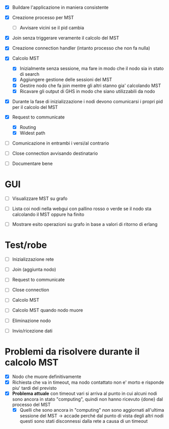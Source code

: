 - [x] Buildare l'applicazione in maniera consistente
- [x] Creazione processo per MST
  - [ ] Avvisare vicini se il pid cambia
- [x] Join senza triggerare veramente il calcolo del MST
- [x] Creazione connection handler (intanto processo che non fa nulla)
- [x] Calcolo MST
  - [x] Inizialmente senza sessione, ma fare in modo che il nodo sia in stato di
    search
  - [x] Aggiungere gestione delle sessioni del MST
  - [x] Gestire nodo che fa join mentre gli altri stanno gia' calcolando MST
  - [x] Ricavare gli output di GHS in modo che siano utilizzabili da nodo
- [x] Durante la fase di inizializzazione i nodi devono comunicarsi i propri pid
  per il calcolo del MST
- [x] Request to communicate
  - [x] Routing
  - [x] Widest path
- [ ] Comunicazione in entrambi i versi/al contrario
- [ ] Close connection avvisando destinatario
- [ ] Documentare bene


GUI
===

- [ ] Visualizzare MST su grafo
- [ ] Lista coi nodi nella webgui con pallino rosso o verde se il nodo sta
  calcolando il MST oppure ha finito
- [ ] Mostrare esito operazioni su grafo in base a valori di ritorno di erlang


Test/robe
=========

- [ ] Inizializzazione rete
- [ ] Join (aggiunta nodo)
- [ ] Request to communicate
- [ ] Close connection

- [ ] Calcolo MST
- [ ] Calcolo MST quando nodo muore
- [ ] Eliminazione nodo
- [ ] Invio/ricezione dati





Problemi da risolvere durante il calcolo MST
============================================

- [x] Nodo che muore definitivamente
- [x] Richiesta che va in timeout, ma nodo contattato non e' morto e risponde
  piu' tardi del previsto
- [x] **Problema attuale** con timeout vari si arriva al punto in cui alcuni
  nodi sono ancora in stato "computing", quindi non hanno ricevuto {done} dal
  processo del MST
  - [x] Quelli che sono ancora in "computing" *non* sono aggiornati all'ultima
  sessione del MST -> accade perché dal punto di vista degli altri nodi questi
  sono stati disconnessi dalla rete a causa di un timeout
